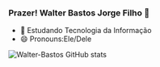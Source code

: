 ### Prazer! Walter Bastos Jorge Filho 👋

- 🌱 Estudando Tecnologia da Informação
- 😄 Pronouns:Ele/Dele

![ Walter-Bastos GitHub stats](https://github-readme-stats.vercel.app/api?username=anuraghazra&show_icons=true&theme=radical)
